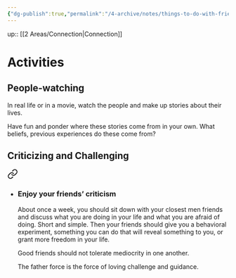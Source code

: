 ```yaml
---
{"dg-publish":true,"permalink":"/4-archive/notes/things-to-do-with-friends/"}
---
```


up:: [[2 Areas/Connection\|Connection]]

# Activities
## People-watching
In real life or in a movie, watch the people and make up stories about their lives.

Have fun and ponder where these stories come from in your own. What beliefs, previous experiences do these come from?

## Criticizing and Challenging

<div class="transclusion internal-embed is-loaded"><a class="markdown-embed-link" href="/4-archive/notes/the-way-of-the-superior-man/#ab52dc" aria-label="Open link"><svg xmlns="http://www.w3.org/2000/svg" width="24" height="24" viewBox="0 0 24 24" fill="none" stroke="currentColor" stroke-width="2" stroke-linecap="round" stroke-linejoin="round" class="svg-icon lucide-link"><path d="M10 13a5 5 0 0 0 7.54.54l3-3a5 5 0 0 0-7.07-7.07l-1.72 1.71"></path><path d="M14 11a5 5 0 0 0-7.54-.54l-3 3a5 5 0 0 0 7.07 7.07l1.71-1.71"></path></svg></a><div class="markdown-embed">



- ### Enjoy your friends’ criticism
  About once a week, you should sit down with your closest men friends and discuss what you are doing in your life and what you are afraid of doing. Short and simple. Then your friends should give you a behavioral experiment, something you can do that will reveal something to you, or grant more freedom in your life. 
  
  Good friends should not tolerate mediocrity in one another.
  
  The father force is the force of loving challenge and guidance.

</div></div>


